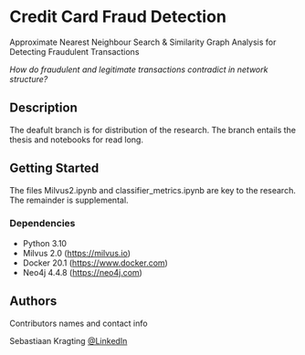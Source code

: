 # Credit Card Fraud Detection

Approximate Nearest Neighbour Search & Similarity Graph Analysis for Detecting Fraudulent Transactions

*How do fraudulent and legitimate transactions contradict in network structure?*

## Description

The deafult branch is for distribution of the research. The branch entails the thesis and notebooks for read long.

## Getting Started

The files Milvus2.ipynb and classifier_metrics.ipynb are key to the research. The remainder is supplemental.

### Dependencies

* Python 3.10
* Milvus 2.0 (https://milvus.io)
* Docker 20.1 (https://www.docker.com)
* Neo4j 4.4.8 (https://neo4j.com)

## Authors

Contributors names and contact info

Sebastiaan Kragting 
[@LinkedIn](https://linkedin.com/in/sebastiaan-kragting-76b602123)

